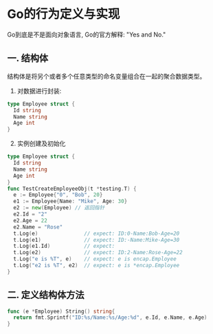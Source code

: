 # Go的行为定义与实现

Go到底是不是面向对象语言, Go的官方解释: "Yes and No."

## 一. 结构体

结构体是将另个或者多个任意类型的命名变量组合在一起的聚合数据类型。

1. 对数据进行封装: 

```go
type Employee struct {
  Id string
  Name string
  Age int
}
```

2. 实例创建及初始化

```go
type Employee struct {
  Id string
  Name string
  Age int
}
func TestCreateEmployeeObj(t *testing.T) {
  e := Employee{"0", "Bob", 20}
  e1 := Employee{Name: "Mike", Age: 30}
  e2 := new(Employee) // 返回指针
  e2.Id = "2"
  e2.Age = 22
  e2.Name = "Rose"
  t.Log(e)               // expect: ID:0-Name:Bob-Age=20
  t.Log(e1)              // expect: ID:-Name:Mike-Age=30
  t.Log(e1.Id)           // expect: 
  t.Log(e2)              // expect: ID:2-Name:Rose-Age=22
  t.Log("e is %T", e)    // expect: e is encap.Employee
  t.Log("e2 is %T", e2)  // expect: e is *encap.Employee
}

```

## 二. 定义结构体方法

```go
func (e *Employee) String() string{
  return fmt.Sprintf("ID:%s/Name:%s/Age:%d", e.Id, e.Name, e.Age)
}
```

